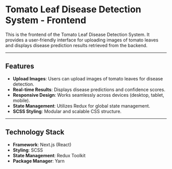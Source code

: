 # Tomato Leaf Disease Detection System - Frontend

This is the frontend of the Tomato Leaf Disease Detection System. It provides a user-friendly interface for uploading images of tomato leaves and displays disease prediction results retrieved from the backend.

---

## Features
- **Upload Images**: Users can upload images of tomato leaves for disease detection.
- **Real-time Results**: Displays disease predictions and confidence scores.
- **Responsive Design**: Works seamlessly across devices (desktop, tablet, mobile).
- **State Management**: Utilizes Redux for global state management.
- **SCSS Styling**: Modular and scalable CSS structure.

---

## Technology Stack
- **Framework**: Next.js (React)
- **Styling**: SCSS
- **State Management**: Redux Toolkit
- **Package Manager**: Yarn
